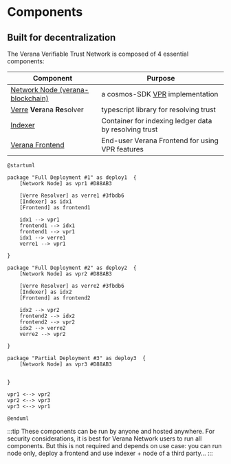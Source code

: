 # Components

## Built for decentralization

The Verana Verifiable Trust Network is composed of 4 essential components:

| **Component**   | **Purpose**                                                  |
|-----------------------|------------------------------------------------------------------|
| [Network Node (verana-blockchain)](https://github.com/verana-labs/verana-blockchain)    | a cosmos-SDK [VPR](https://verana-labs.github.io/verifiable-trust-vpr-spec/) implementation       |
| [Verre](https://github.com/verana-labs/verre) **Ver**ana **Re**solver   | typescript library for resolving trust|
| [Indexer](#)  | Container for indexing ledger data by resolving trust|
| [Verana Frontend](https://github.com/verana-labs/verana-frontend)  | End-user Verana Frontend for using VPR features|


```plantuml
@startuml

package "Full Deployment #1" as deploy1  {
    [Network Node] as vpr1 #D88AB3

    [Verre Resolver] as verre1 #3fbdb6
    [Indexer] as idx1
    [Frontend] as frontend1

    idx1 --> vpr1
    frontend1 --> idx1
    frontend1 --> vpr1
    idx1 --> verre1
    verre1 --> vpr1

}

package "Full Deployment #2" as deploy2  {
    [Network Node] as vpr2 #D88AB3

    [Verre Resolver] as verre2 #3fbdb6
    [Indexer] as idx2
    [Frontend] as frontend2

    idx2 --> vpr2
    frontend2 --> idx2
    frontend2 --> vpr2
    idx2 --> verre2
    verre2 --> vpr2

}

package "Partial Deployment #3" as deploy3  {
    [Network Node] as vpr3 #D88AB3


}

vpr1 <--> vpr2
vpr2 <--> vpr3
vpr3 <--> vpr1

@enduml

```

:::tip
These components can be run by anyone and hosted anywhere. For security considerations, it is best for Verana Network users to run all components. But this is not required and depends on use case: you can run node only, deploy a frontend and use indexer + node of a third party...
:::
